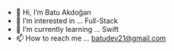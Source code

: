 - 👋 Hi, I’m Batu Akdoğan
- 👀 I’m interested in ... Full-Stack 
- 🌱 I’m currently learning ... Swift
- 📫 How to reach me ... batudev21@gmail.com


<!---
BatuAkdogan/BatuAkdogan is a ✨ special ✨ repository because its `README.md` (this file) appears on your GitHub profile.
You can click the Preview link to take a look at your changes.
--->
